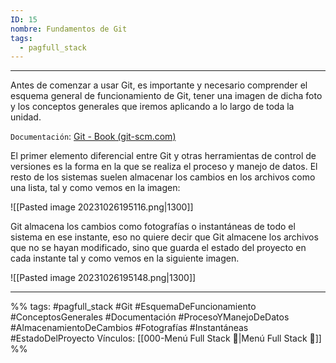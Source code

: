 ```yaml
---
ID: 15
nombre: Fundamentos de Git
tags:
  - pagfull_stack
---
```

___
Antes de comenzar a usar Git, es importante y necesario comprender el esquema general de funcionamiento de Git, tener una imagen de dicha foto y los conceptos generales que iremos aplicando a lo largo de toda la unidad.

``Documentación``:   [Git - Book (git-scm.com)](https://git-scm.com/book/es/v2)

El primer elemento diferencial entre Git y otras herramientas de control de versiones es la forma en la que se realiza el proceso y manejo de datos. El resto de los sistemas suelen almacenar los cambios en los archivos como una lista, tal y como vemos en la imagen:

![[Pasted image 20231026195116.png|1300]]

Git almacena los cambios como fotografías o instantáneas de todo el sistema en ese instante, eso no quiere decir que Git almacene los archivos que no se hayan modificado, sino que guarda el estado del proyecto en cada instante tal y como vemos en la siguiente imagen.

![[Pasted image 20231026195148.png|1300]]

___
%%
tags: #pagfull_stack #Git #EsquemaDeFuncionamiento #ConceptosGenerales #Documentación #ProcesoYManejoDeDatos #AlmacenamientoDeCambios #Fotografías #Instantáneas #EstadoDelProyecto
Vínculos:  [[000-Menú Full Stack 📃|Menú Full Stack 📃]]
%%